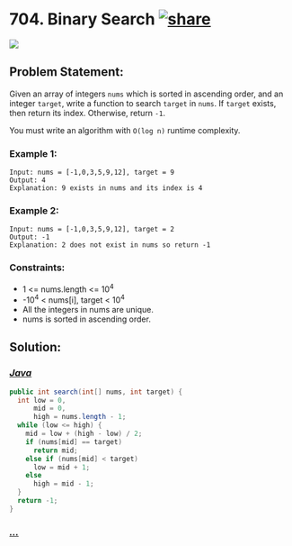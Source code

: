 # 704. Binary Search [![share]](https://leetcode.com/problems/binary-search)

![][easy]

## Problem Statement:

Given an array of integers `nums` which is sorted in ascending order, and an integer `target`, write a function to search `target` in `nums`. If `target` exists, then return its index. Otherwise, return `-1`.

You must write an algorithm with `O(log n)` runtime complexity.

### Example 1:

```
Input: nums = [-1,0,3,5,9,12], target = 9
Output: 4
Explanation: 9 exists in nums and its index is 4
```

### Example 2:

```
Input: nums = [-1,0,3,5,9,12], target = 2
Output: -1
Explanation: 2 does not exist in nums so return -1
```

### Constraints:

- 1 <= nums.length <= 10<sup>4</sup>
- -10<sup>4</sup> < nums[i], target < 10<sup>4</sup>
- All the integers in nums are unique.
- nums is sorted in ascending order.

## Solution:

### [_Java_](./BinarySearch.java)

```java
public int search(int[] nums, int target) {
  int low = 0,
      mid = 0,
      high = nums.length - 1;
  while (low <= high) {
    mid = low + (high - low) / 2;
    if (nums[mid] == target)
      return mid;
    else if (nums[mid] < target)
      low = mid + 1;
    else
      high = mid - 1;
  }
  return -1;
}
```

### [_..._]()

```

```

<!----------------------------------{ link }--------------------------------->

[share]: https://img.icons8.com/external-anggara-blue-anggara-putra/20/000000/external-share-user-interface-basic-anggara-blue-anggara-putra-2.png
[easy]: https://img.shields.io/badge/Difficulty-Easy-bright.svg
[medium]: https://img.shields.io/badge/Difficulty-Medium-yellow.svg
[hard]: https://img.shields.io/badge/Difficulty-Hard-red.svg
